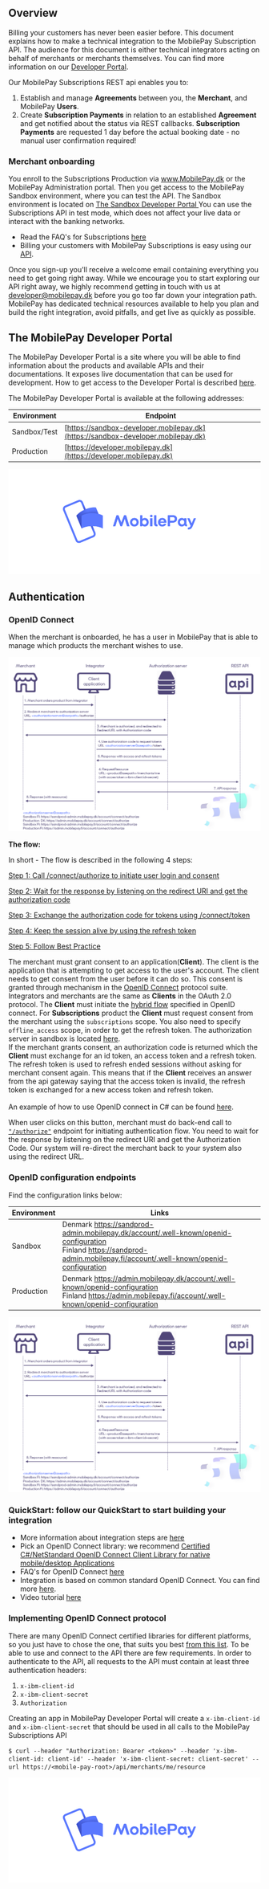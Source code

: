 
## <a name="overview"></a> Overview 

Billing your customers has never been easier before. This document explains how to make a technical integration to the MobilePay Subscription API. The audience for this document is either technical integrators acting on behalf of merchants or merchants themselves. You can find more information on our <a href="https://developer.mobilepay.dk/subscriptions-main">Developer Portal</a>.

Our MobilePay Subscriptions REST api enables you to:

1. Establish and manage **Agreements** between you, the **Merchant**, and MobilePay **Users**.
2. Create **Subscription Payments** in relation to an established **Agreement** and get notified about the status via REST callbacks. **Subscription Payments** are requested 1 day before the actual booking date - no manual user confirmation required!



### <a name="overview_onboarding"></a>Merchant onboarding

You enroll to the Subscriptions Production via <a href="https://mobilepay.dk/da-dk/Pages/mobilepay.aspx">www.MobilePay.dk</a> or the MobilePay  Administration portal. Then you get access to the MobilePay Sandbox environment, where you can test the API. The Sandbox environment is located on <a href="https://sandbox-developer.mobilepay.dk/">The Sandbox Developer Portal </a> 
You can use the Subscriptions API in test mode, which does not affect your live data or interact with the banking networks. 
- Read the FAQ's for Subscriptions <a href="https://developer.mobilepay.dk/faq/subscriptions">here</a>
- Billing your customers with MobilePay Subscriptions is easy using our [API](https://developer.mobilepay.dk/product).

Once you sign-up you'll receive a welcome email containing everything you need to  get going right away. While we encourage you to start exploring our API right away, we highly recommend getting in touch with us at developer@mobilepay.dk before you go too far down your integration path. MobilePay has dedicated technical resources available to help you plan and build the right integration, avoid pitfalls, and get live as quickly as possible.

## The MobilePay Developer Portal
The MobilePay Developer Portal is a site where you will be able to find information about the products and available APIs and their documentations.
It exposes live documentation that can be used for development. How to get access to the Developer Portal is described [here](https://developer.mobilepay.dk/subscriptions-getting-started).

The MobilePay Developer Portal is available at the following addresses:

| Environment  | Endpoint |
|--------------|-------------|
| Sandbox/Test | [https://sandbox-developer.mobilepay.dk](https://sandbox-developer.mobilepay.dk)     |
| Production   | [https://developer.mobilepay.dk](https://developer.mobilepay.dk)     |

[![](assets/images/Preview-MP-logo-and-type-horizontal-blue.png)](assets/images/Preview-MP-logo-and-type-horizontal-blue.png)

## <a name="general-notes_authentication"></a>Authentication 

### <a name="openid-connect"></a>OpenID Connect
When the merchant is onboarded, he has a user in MobilePay that is able to manage which products the merchant wishes to use. 

[![](assets/images/OpenIdflowWithFIandAuthorize.png)](assets/images/OpenIdflowWithFIandAuthorize.png)

      
**The flow:**

In short - The flow is described in the following 4 steps:

[Step 1: Call /connect/authorize to initiate user login and consent](https://developer.mobilepay.dk/developersupport/openid/authorize/) 

[Step 2: Wait for the response by listening on the redirect URI and get the authorization code](https://developer.mobilepay.dk/developersupport/openid/getcode/) 

[Step 3: Exchange the authorization code for tokens using /connect/token](https://developer.mobilepay.dk/developersupport/openid/gettokens/) 

[Step 4: Keep the session alive by using the refresh token](https://developer.mobilepay.dk/developersupport/openid/getrefreshtokens/) 

[Step 5: Follow Best Practice](https://developer.mobilepay.dk/developersupport/openid/bestpractice/) 


The merchant must grant consent to an application(__Client__). The client is the application that is attempting to get access to the user's account.  The client needs to get consent from the user before it can do so. This consent is granted through mechanism in the [OpenID Connect](http://openid.net/connect/) protocol suite. <br />
Integrators and merchants are the same as __Clients__ in the OAuth 2.0 protocol. The __Client__ must initiate the [hybrid flow](http://openid.net/specs/openid-connect-core-1_0.html#HybridFlowAuth) specified in OpenID connect. For __Subscriptions__ product the __Client__ must request consent from the merchant using the `subscriptions` scope. You also need to specify `offline_access` scope, in order to get the refresh token. The authorization server in sandbox is located [here](https://api.sandbox.mobilepay.dk/merchant-authentication-openidconnect).<br />
If the merchant grants consent, an authorization code is returned which the __Client__ must exchange for an id token, an access token and a refresh token. The refresh token is used to refresh ended sessions without asking for merchant consent again. This means that if the __Client__ receives an answer from the api gateway saying that the access token is invalid, the refresh token is exchanged for a new access token and refresh token. <br /> <br />
An example of how to use OpenID connect in C# can be found [here](https://github.com/MobilePayDev/MobilePay-Invoice/tree/master/ClientExamples).

When user clicks on this button, merchant must do back-end call to   
[`"/authorize"`](https://developer.mobilepay.dk/developersupport/openid/authorize/) endpoint for initiating  authentication flow. You need to wait for the response by listening on the redirect URI and get the Authorization Code. Our system will re-direct the merchant back to your system also using the redirect URL. 
 

### OpenID configuration endpoints 
Find the configuration links below:

|Environment | Links |
|------------|-------|
|Sandbox    | Denmark <a href="https://sandprod-admin.mobilepay.dk/account/.well-known/openid-configuration">https://sandprod-admin.mobilepay.dk/account/.well-known/openid-configuration</a> <br> Finland <a href="https://sandprod-admin.mobilepay.fi/account/.well-known/openid-configuration">https://sandprod-admin.mobilepay.fi/account/.well-known/openid-configuration</a> |
|Production  | Denmark <a href="https://admin.mobilepay.dk/account/.well-known/openid-configuration">https://admin.mobilepay.dk/account/.well-known/openid-configuration</a> <br> Finland <a href="https://admin.mobilepay.fi/account/.well-known/openid-configuration">https://admin.mobilepay.fi/account/.well-known/openid-configuration</a>|


![](assets/images/OpenIdFlowWithFiandAuthorize.png)
      
### QuickStart: follow our QuickStart to start building your integration

- More information about integration steps are  [here](https://developer.mobilepay.dk/subscriptions-main)
- Pick an OpenID Connect library: we recommend <a href="https://github.com/IdentityModel/IdentityModel.OidcClient2">Certified C#/NetStandard OpenID Connect Client Library for native mobile/desktop Applications</a> 
- FAQ's for OpenID Connect <a href="https://developer.mobilepay.dk/faq/oidc">here</a>
- Integration is based on common standard OpenID Connect. You can find more [here](https://developer.mobilepay.dk/developersupport/openid/). 
- Video tutorial [here](https://developer.mobilepay.dk/developersupport/openid/tutorial)

### <a name="openid-connect-libraries"></a>Implementing OpenID Connect protocol
There are many OpenID Connect certified libraries for different platforms, so you just have to chose the one, that suits you best [from this list](http://openid.net/developers/certified/#RPLibs).
To be able to use and connect to the API there are few requirements. In order to authenticate to the API, all requests to the API must contain at least three authentication headers:
1. `x-ibm-client-id`
2. `x-ibm-client-secret`  
3. `Authorization` 

Creating an app in MobilePay Developer Portal will create a `x-ibm-client-id` and `x-ibm-client-secret` that should be used in all calls to the MobilePay Subscriptions API  


```console
$ curl --header "Authorization: Bearer <token>" --header 'x-ibm-client-id: client-id' --header 'x-ibm-client-secret: client-secret' --url https://<mobile-pay-root>/api/merchants/me/resource
```
[![](assets/images/Preview-MP-logo-and-type-horizontal-blue.png)](assets/images/Preview-MP-logo-and-type-horizontal-blue.png)
